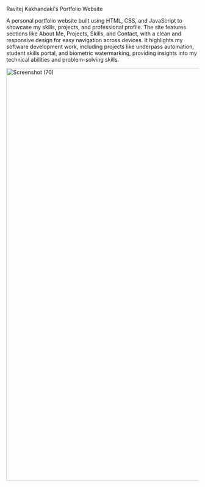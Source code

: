 Ravitej Kakhandaki's Portfolio Website


A personal portfolio website built using HTML, CSS, and JavaScript to showcase my skills, projects, and professional profile. The site features sections like About Me, Projects, Skills, and Contact, with a clean and responsive design for easy navigation across devices. It highlights my software development work, including projects like underpass automation, student skills portal, and biometric watermarking, providing insights into my technical abilities and problem-solving skills.


<img width="1878" height="1080" alt="Screenshot (70)" src="https://github.com/user-attachments/assets/b626f413-39bb-4511-84f6-b4c66bbac3dc" />
